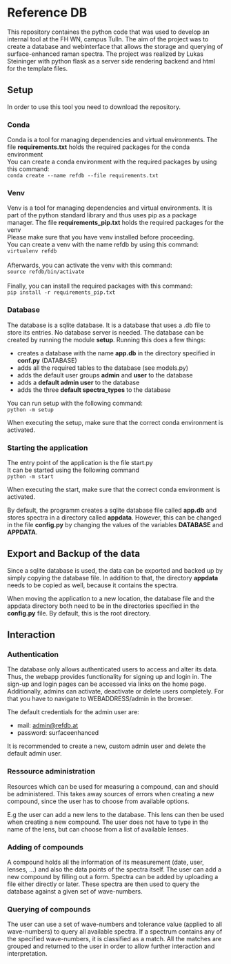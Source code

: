 # Reference DB

This repository containes the python code that was used to develop an internal tool at the FH WN, campus Tulln.
The aim of the project was to create a database and webinterface that allows the storage and querying of
surface-enhanced raman spectra.
The project was realized by Lukas Steininger with python flask as a server side rendering backend and html for the
template files.

## Setup

In order to use this tool you need to download the repository.

### Conda

Conda is a tool for managing dependencies and virtual environments.
The file **requirements.txt** holds the required packages for the conda environment\
You can create a conda environment with the required packages by using this command:\
`conda create --name refdb --file requirements.txt`

### Venv

Venv is a tool for managing dependencies and virtual environments. It is part of the python standard library and thus uses pip as a package manager.
The file **requirements_pip.txt** holds the required packages for the venv\
Please make sure that you have venv installed before proceeding.\
You can create a venv with the name refdb by using this command:\
`virtualenv refdb`\
\
Afterwards, you can activate the venv with this command:\
`source refdb/bin/activate`\
\
Finally, you can install the required packages with this command:\
`pip install -r requirements_pip.txt`


### Database

The database is a sqlite database. It is a database that uses a .db file to store its entries. No database server is
needed.
The database can be created by running the module **setup**.
Running this does a few things:

* creates a database with the name **app.db** in the directory specified in **conf.py** (DATABASE)
* adds all the required tables to the database (see models.py)
* adds the default user groups **admin** and **user** to the database
* adds a **default admin user** to the database
* adds the three **default spectra_types** to the database

You can run setup with the following command:\
`python -m setup`

When executing the setup, make sure that the correct conda environment is activated.

### Starting the application

The entry point of the application is the file start.py\
It can be started using the following command\
`python -m start`

When executing the start, make sure that the correct conda environment is activated.


By default, the programm creates a sqlite database file called **app.db** and stores spectra in a directory called 
**appdata**.
However, this can be changed in the file **config.py** by changing the values of the variables **DATABASE** and **APPDATA**.

## Export and Backup of the data

Since a sqlite database is used, the data can be exported and backed up by
simply copying the database file.
In addition to that, the directory **appdata** needs to be
copied as well, because it contains the spectra.

When moving the application to a new location, the database file and the appdata directory
both need to be in the directories specified in the **config.py** file. By default, this is the root directory.


## Interaction

### Authentication

The database only allows authenticated users to access and alter its data. 
Thus, the webapp provides functionality for
signing up and login in. The sign-up and login pages can be accessed via links on the home page.
Additionally, admins can activate, deactivate or delete users completely. For that you have to navigate 
to WEBADDRESS/admin in the browser.

The default credentials for the admin user are:
* mail: admin@refdb.at
* password: surfaceenhanced

It is recommended to create a new, custom admin user and delete the default admin user.

### Ressource administration

Resources which can be used for measuring a compound, can and should be 
administered. This takes away sources of errors when
creating a new compound, since the user has to choose from available options.

E.g the user can add a new lens to the database. 
This lens can then be used when creating a new compound. 
The user does not have to type in the name of the lens, but can choose from a list of available lenses.

### Adding of compounds

A compound holds all the information of its measurement (date, user, lenses, ...) 
and also the data points of the spectra itself.
The user can add a new compound by filling out a form. 
Spectra can be added by uploading a file either directly or later.
These spectra are then used to query the database against a given set of wave-numbers.

### Querying of compounds

The user can use a set of wave-numbers and tolerance value 
(applied to all wave-numbers) to query all available spectra.
If a spectrum contains any of the specified wave-numbers, 
it is classified as a match.
All the matches are grouped and returned to the user in order to 
allow further interaction and interpretation.
